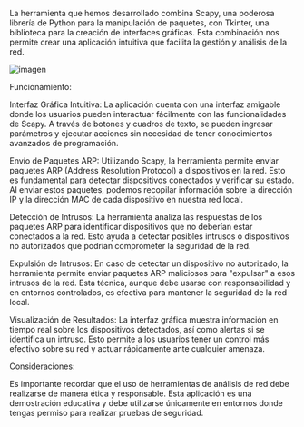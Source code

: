 La herramienta que hemos desarrollado combina Scapy, una poderosa librería de Python para la manipulación de paquetes, con Tkinter, una biblioteca para la creación de interfaces gráficas. Esta combinación nos permite crear una aplicación intuitiva que facilita la gestión y análisis de la red.

![imagen](https://github.com/user-attachments/assets/afe2073d-8518-4fff-ad74-95beac013fb6)

Funcionamiento:

Interfaz Gráfica Intuitiva:
     La aplicación cuenta con una interfaz amigable donde los usuarios pueden interactuar fácilmente con las funcionalidades de Scapy. A través de botones y cuadros de texto, se pueden ingresar parámetros y ejecutar acciones sin necesidad de tener conocimientos avanzados de programación.

Envío de Paquetes ARP:
     Utilizando Scapy, la herramienta permite enviar paquetes ARP (Address Resolution Protocol) a dispositivos en la red. Esto es fundamental para detectar dispositivos conectados y verificar su estado. Al enviar estos paquetes, podemos recopilar información sobre la dirección IP y la dirección MAC de cada dispositivo en nuestra red local.

Detección de Intrusos:
    La herramienta analiza las respuestas de los paquetes ARP para identificar dispositivos que no deberían estar conectados a la red. Esto ayuda a detectar posibles intrusos o dispositivos no autorizados que podrían comprometer la seguridad de la red.

Expulsión de Intrusos:
    En caso de detectar un dispositivo no autorizado, la herramienta permite enviar paquetes ARP maliciosos para "expulsar" a esos intrusos de la red. Esta técnica, aunque debe usarse con responsabilidad y en entornos controlados, es efectiva para mantener la seguridad de la red local.

Visualización de Resultados:
    La interfaz gráfica muestra información en tiempo real sobre los dispositivos detectados, así como alertas si se identifica un intruso. Esto permite a los usuarios tener un control más efectivo sobre su red y actuar rápidamente ante cualquier amenaza.

Consideraciones:

Es importante recordar que el uso de herramientas de análisis de red debe realizarse de manera ética y responsable. Esta aplicación es una demostración educativa y debe utilizarse únicamente en entornos donde tengas permiso para realizar pruebas de seguridad.


